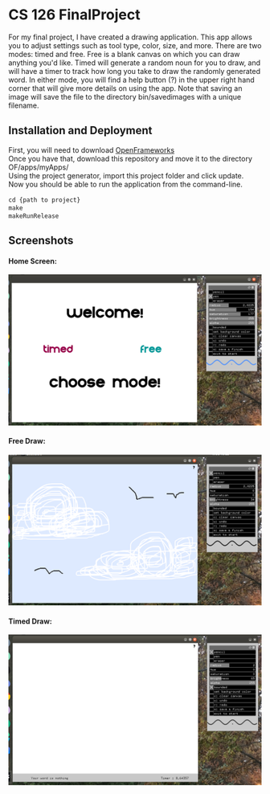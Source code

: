 # CS 126 FinalProject <br />
For my final project, I have created a drawing application. This app allows you to adjust settings such as tool type, color, size, and more. There are two modes: timed and free. Free is a blank canvas on which you can draw anything you'd like. Timed will generate a random noun for you to draw, and will have a timer to track how long you take to draw the randomly generated word. In either mode, you will find a help button (?) in the upper right hand corner that will give more details on using the app. Note that saving an image will save the file to the directory bin/savedimages with a unique filename. <br />
## Installation and Deployment <br />
First, you will need to download [OpenFrameworks](http://openframeworks.cc/download/) <br />
Once you have that, download this repository and move it to the directory OF/apps/myApps/ <br />
Using the project generator, import this project folder and click update. <br />
Now you should be able to run the application from the command-line. <br />
```
cd {path to project}
make
makeRunRelease
```
## Screenshots <br />
#### Home Screen: <br />
![picture](bin/screenshots/ScreenshotHome.png) <br />
#### Free Draw: <br />
![picture](bin/screenshots/ScreenshotFree.png) <br />
#### Timed Draw: <br />
![picture](bin/screenshots/ScreenshotTimed.png)
